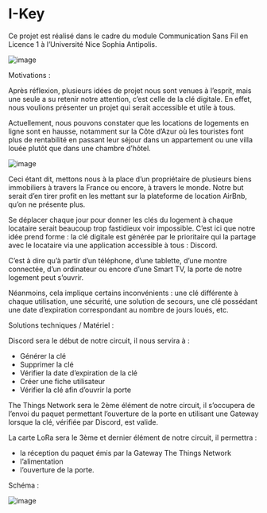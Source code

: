 # I-Key

Ce projet est réalisé dans le cadre du module Communication Sans Fil en Licence 1 à l’Université
Nice Sophia Antipolis.                                   


![image](https://user-images.githubusercontent.com/103360562/170486301-415fcfb0-f2a1-40a1-aa45-9db8b1e55d9e.png)



Motivations :

Après réflexion, plusieurs idées de projet nous sont venues à l’esprit, mais une seule a su retenir notre attention, c’est celle de la clé digitale.
En effet, nous voulions présenter un projet qui serait accessible et utile à tous.

Actuellement, nous pouvons constater que les locations de logements en ligne sont en hausse, notamment sur la Côte d’Azur où les touristes font plus de rentabilité en passant leur séjour dans un appartement ou une villa louée plutôt que dans une chambre d’hôtel.

![image](https://user-images.githubusercontent.com/103360562/167642877-ef3bf99a-3070-4bbc-adfd-d7ff66f73388.png)

Ceci étant dit, mettons nous à la place d’un propriétaire de plusieurs biens immobiliers à travers la France ou encore, à travers le monde. Notre but serait d’en tirer profit en les mettant sur la plateforme de location AirBnb, qu’on ne présente plus.

Se déplacer chaque jour pour donner les clés du logement à chaque locataire serait beaucoup trop fastidieux voir impossible.
C’est ici que notre idée prend forme : la clé digitale est générée par le prioritaire qui la partage avec le locataire via une application accessible à tous : Discord.

C’est à dire qu’à partir d’un téléphone, d’une tablette, d’une montre connectée, d’un ordinateur ou encore d’une Smart TV, la porte de notre logement peut s’ouvrir.

Néanmoins, cela implique certains inconvénients : une clé différente à chaque utilisation, une sécurité, une solution de secours, une clé possédant une date d’expiration correspondant au nombre de jours loués, etc.

Solutions techniques / Matériel :

Discord sera le début de notre circuit, il nous servira à :
- Générer la clé
- Supprimer la clé
- Vérifier la date d’expiration de la clé
- Créer une fiche utilisateur
- Vérifier la clé afin d’ouvrir la porte

The Things Network sera le 2ème élément de notre circuit, il s’occupera de l’envoi du paquet permettant l’ouverture de la porte en utilisant une Gateway lorsque la clé, vérifiée par Discord, est valide.

La carte LoRa sera le 3ème et dernier élément de notre circuit, il permettra :
- la réception du paquet émis par la Gateway The Things Network
- l’alimentation
- l’ouverture de la porte.

Schéma :

![image](https://user-images.githubusercontent.com/103360562/167645240-f6c1c6a5-a536-473f-9c78-55736968110a.png)





